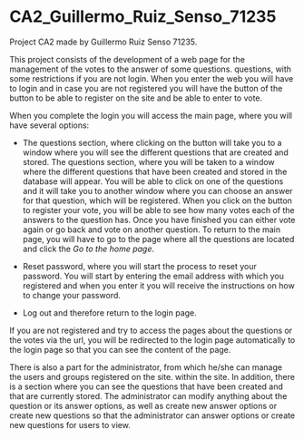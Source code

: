 # CA2_Guillermo_Ruiz_Senso_71235

Project CA2 made by Guillermo Ruiz Senso 71235.

This project consists of the development of a web page for the management of the votes to the answer of some questions.
questions, with some restrictions if you are not login. When you enter the web you will have to login and in case you
are not registered you will have the button of the button to be able to register on the site and be able to enter to vote.

When you complete the login you will access the main page, where you will have several options:

- The questions section, where clicking on the button will take you to a window where you will see the different
  questions that are created and stored. The questions section, where you will be taken to a window where the
  different questions that have been created and stored in the database will appear. You will be able to click on one
  of the questions and it will take you to another window where you can choose an answer for that question, which
  will be registered. When you click on the button to register your vote, you will be able to see how many votes each
  of the answers to the question has.
  Once you have finished you can either vote again or go back and vote on another question.
  To return to the main page, you will have to go to the page where all the questions are located and click the
  *Go to the home page*.

- Reset password, where you will start the process to reset your password. You will start by entering the email address
  with which you registered and when you enter it you will receive the instructions on how to change your password.

- Log out and therefore return to the login page.

If you are not registered and try to access the pages about the questions or the votes via the url, you will be
redirected to the login page automatically to the login page so that you can see the content of the page.

There is also a part for the administrator, from which he/she can manage the users and groups registered on the site.
within the site.
In addition, there is a section where you can see the questions that have been created and that are currently stored.
The administrator can modify anything about the question or its answer options, as well as create new answer options
or create new questions so that the administrator can answer options or create new questions for users to view.
